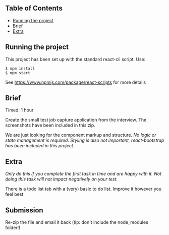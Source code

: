 ## Table of Contents

- [Running the project](#running-the-project)
- [Brief](#brief)
- [Extra](#extra)

## Running the project

This project has been set up with the standard react-cli script.
Use:
```
$ npm install
$ npm start
```

See https://www.npmjs.com/package/react-scripts for more details


## Brief

Timed: 1 hour

Create the small test job capture application from the interview. The screenshots have been included in this zip.

We are just looking for the component markup and structure.
*No logic or state management is required. Styling is also not important, react-bootstrap has been included in this project.*


## Extra
*Only do this if you complete the first task in time and are happy with it. Not doing this task will not impact negatively on your test.*

There is a todo list tab with a (very) basic to do list. Improve it however you feel best.


## Submission

Re-zip the file and email it back (tip: don't include the node_modules folder!)
